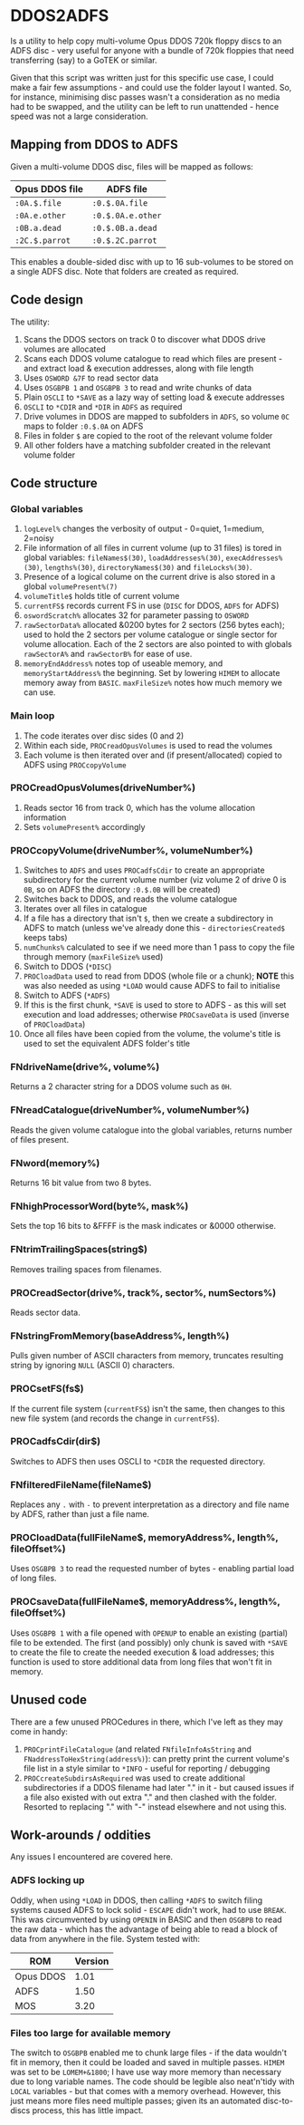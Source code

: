 # DDOS2ADFS

Is a utility to help copy multi-volume Opus DDOS 720k floppy discs to an ADFS disc - very useful for anyone with a bundle of 720k floppies that need transferring (say) to a GoTEK or similar.

Given that this script was written just for this specific use case, I could make a fair few assumptions - and could use the folder layout I wanted. So, for instance, minimising disc passes wasn't a consideration as no media had to be swapped, and the utility can be left to run unattended - hence speed was not a large consideration.

## Mapping from DDOS to ADFS

Given a multi-volume DDOS disc, files will be mapped as follows:

Opus DDOS file | ADFS file
-|-
`:0A.$.file` | `:0.$.0A.file`
`:0A.e.other` | `:0.$.0A.e.other`
`:0B.a.dead` | `:0.$.0B.a.dead`
`:2C.$.parrot` | `:0.$.2C.parrot`

This enables a double-sided disc with up to 16 sub-volumes to be stored on a single ADFS disc. Note that folders are created as required.

## Code design
The utility:
1. Scans the DDOS sectors on track 0 to discover what DDOS drive volumes are allocated
2. Scans each DDOS volume catalogue to read which files are present - and extract load & execution addresses, along with file length
3. Uses `OSWORD &7F` to read sector data
4. Uses `OSGBPB 1` and `OSGBPB 3` to read and write chunks of data
5. Plain `OSCLI` to `*SAVE` as a lazy way of setting load & execute addresses
6. `OSCLI` to `*CDIR` and `*DIR` in `ADFS` as required
7. Drive volumes in DDOS are mapped to subfolders in `ADFS`, so volume `0C` maps to folder `:0.$.0A` on ADFS
8. Files in folder `$` are copied to the root of the relevant volume folder
9. All other folders have a matching subfolder created in the relevant volume folder

## Code structure

### Global variables
1. `logLevel%` changes the verbosity of output - 0=quiet, 1=medium, 2=noisy
1. File information of all files in current volume (up to 31 files) is tored in global variables: `fileNames$(30)`, `loadAddresses%(30)`, `execAddresses%(30)`, `lengths%(30)`, `directoryNames$(30)` and `fileLocks%(30)`.
1. Presence of a logical colume on the current drive is also stored in a global `volumePresent%(7)`
1. `volumeTitle$` holds title of current volume
1. `currentFS$` records current FS in use (`DISC` for DDOS, `ADFS` for ADFS)
1. `oswordScratch%` allocates 32 for parameter passing to `OSWORD`
1. `rawSectorData%` allocated &0200 bytes for 2 sectors (256 bytes each); used to hold the 2 sectors per volume catalogue or single sector for volume allocation. Each of the 2 sectors are also pointed to with globals `rawSectorA%` and `rawSectorB%` for ease of use.
1. `memoryEndAddress%` notes top of useable memory, and `memoryStartAddress%` the beginning. Set by lowering `HIMEM` to allocate memory away from `BASIC`. `maxFileSize%` notes how much memory we can use.

### Main loop
1. The code iterates over disc sides (0 and 2)
1. Within each side, `PROCreadOpusVolumes` is used to read the volumes
1. Each volume is then iterated over and (if present/allocated) copied to ADFS using `PROCcopyVolume`

### PROCreadOpusVolumes(driveNumber%)
1. Reads sector 16 from track 0, which has the volume allocation information
1. Sets `volumePresent%` accordingly

### PROCcopyVolume(driveNumber%, volumeNumber%)
1. Switches to `ADFS` and uses `PROCadfsCdir` to create an appropriate subdirectory for the current volume number (viz volume 2 of drive 0 is `0B`, so on ADFS the directory `:0.$.0B` will be created)
1. Switches back to DDOS, and reads the volume catalogue
1. Iterates over all files in catalogue
1. If a file has a directory that isn't `$`, then we create a subdirectory in ADFS to match (unless we've already done this - `directoriesCreated$` keeps tabs)
1. `numChunks%` calculated to see if we need more than 1 pass to copy the file through memory (`maxFileSize%` used)
1. Switch to DDOS (`*DISC`)
1. `PROCloadData` used to read from DDOS (whole file or a chunk); **NOTE** this was also needed as using `*LOAD` would cause ADFS to fail to initialise
1. Switch to ADFS (`*ADFS`)
1. If this is the first chunk, `*SAVE` is used to store to ADFS - as this will set execution and load addresses; otherwise `PROCsaveData` is used (inverse of `PROCloadData`)
1. Once all files have been copied from the volume, the volume's title is used to set the equivalent ADFS folder's title

### FNdriveName(drive%, volume%)
Returns a 2 character string for a DDOS volume such as `0H`.

### FNreadCatalogue(driveNumber%, volumeNumber%)
Reads the given volume catalogue into the global variables, returns number of files present.

### FNword(memory%)
Returns 16 bit value from two 8 bytes.

### FNhighProcessorWord(byte%, mask%)
Sets the top 16 bits to &FFFF is the mask indicates or &0000 otherwise.

### FNtrimTrailingSpaces(string$)
Removes trailing spaces from filenames.

### PROCreadSector(drive%, track%, sector%, numSectors%)
Reads sector data.

### FNstringFromMemory(baseAddress%, length%)
Pulls given number of ASCII characters from memory, truncates resulting string by ignoring `NULL` (ASCII 0) characters.

### PROCsetFS(fs$)
If the current file system (`currentFS$`) isn't the same, then changes to this new file system (and records the change in `currentFS$`).

### PROCadfsCdir(dir$)
Switches to ADFS then uses OSCLI to `*CDIR` the requested directory.

### FNfilteredFileName(fileName$)
Replaces any `.` with `-` to prevent interpretation as a directory and file name by ADFS, rather than just a file name.

### PROCloadData(fullFileName$, memoryAddress%, length%, fileOffset%)
Uses `OSGBPB 3` to read the requested number of bytes - enabling partial load of long files.

### PROCsaveData(fullFileName$, memoryAddress%, length%, fileOffset%)
Uses `OSGBPB 1` with a file opened with `OPENUP` to enable an existing (partial) file to be extended. The first (and possibly) only chunk is saved with `*SAVE` to create the file to create the needed execution & load addresses; this function is used to store additional data from long files that won't fit in memory.

## Unused code
There are a few unused PROCedures in there, which I've left as they may come in handy:
1. `PROCprintFileCatalogue` (and related `FNfileInfoAsString` and `FNaddressToHexString(address%)`): can pretty print the current volume's file list in a style similar to `*INFO` - useful for reporting / debugging
2. `PROCcreateSubdirsAsRequired` was used to create additional subdirectories if a DDOS filename had later "." in it - but caused issues if a file also existed with out extra "." and then clashed with the folder. Resorted to replacing "." with "-" instead elsewhere and not using this.

## Work-arounds / oddities
Any issues I encountered are covered here.

### ADFS locking up
Oddly, when using `*LOAD` in DDOS, then calling `*ADFS` to switch filing systems caused ADFS to lock solid - `ESCAPE` didn't work, had to use `BREAK`. This was circumvented by using `OPENIN` in BASIC and then `OSGBPB` to read the raw data - which has the advantage of being able to read a block of data from anywhere in the file. System tested with:

ROM | Version
-|-
Opus DDOS | 1.01
ADFS | 1.50
MOS | 3.20

### Files too large for available memory
The switch to `OSGBPB` enabled me to chunk large files - if the data wouldn't fit in memory, then it could be loaded and saved in multiple passes. `HIMEM` was set to be `LOMEM+&1800`; I have use way more memory than necessary due to long variable names. The code should be legible also neat'n'tidy with `LOCAL` variables - but that comes with a memory overhead. However, this just means more files need multiple passes; given its an automated disc-to-discs process, this has little impact.
